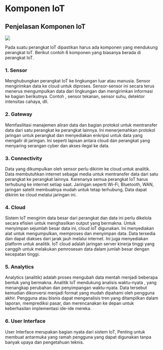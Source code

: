 # Komponen IoT

## Penjelasan Komponen IoT

![](https://lh6.googleusercontent.com/jvLlfaYPVcBPfRDh7Ae5uRcIM-cfKC7zgb81FnCAICzJ5GrYuEQF8Xr0Igm9q7XYGZ2YZPUnuD0-07AUgwHijnEw2Z55mNsGVCzeXdMAD7LUis3cW1wVY69BJPABVUar6lykHbk)

Pada suatu perangkat IoT dipastikan harus ada komponen yang mendukung perangkat IoT. Berikut contoh 6 komponen yang biasanya berada di perangkat IoT.

### 1. Sensor

Menghubungkan perangkat IoT ke lingkungan luar atau manusia. Sensor mengirimkan data ke cloud untuk diproses. Sensor-sensor ini secara terus menerus mengumpulkan data dari lingkungan dan mengirimkan informasi ke bagian berikutnya. Contoh , sensor tekanan, sensor suhu, detektor intensitas cahaya, dll.

### 2. Gateway

Memfasilitasi manajemen aliran data dan bagian protokol untuk mentransfer data dari satu perangkat ke perangkat lainnya. Ini menerjemahkan protokol jaringan untuk perangkat dan menyediakan enkripsi untuk data yang mengalir di jaringan. Ini seperti lapisan antara cloud dan perangkat yang menyaring serangan cyber dan akses ilegal ke data.

### 3. Connectivity

Data yang dikumpulkan oleh sensor perlu dikirim ke cloud untuk analitik. Data membutuhkan internet sebagai media untuk mentransfer data dari satu perangkat ke perangkat lainnya. Karenanya semua perangkat IoT harus terhubung ke internet setiap saat. Jaringan seperti Wi-Fi, Bluetooth, WAN, jaringan satelit membuatnya mudah untuk tetap terhubung. Data dapat dikirim ke cloud melalui jaringan ini.

### 4. Cloud

Sistem IoT mengirim data besar dari perangkat dan data ini perlu dikelola secara efisien untuk menghasilkan output yang bermakna. Untuk menyimpan sejumlah besar data ini, cloud IoT digunakan. Ini menyediakan alat untuk mengumpulkan, memproses dan menyimpan data. Data tersedia dan dapat diakses dari jarak jauh melalui internet. Ini juga menyediakan platform untuk analitik. IoT cloud adalah jaringan server kinerja tinggi yang canggih untuk melakukan pemrosesan data dalam jumlah besar dengan kecepatan tinggi.

### 5. Analytics

Analytics \(analitik\) adalah proses mengubah data mentah menjadi beberapa bentuk yang bermakna. Analitik IoT mendukung analisis waktu-nyata , yang menangkap perubahan dan penyimpangan waktu-nyata. Data tersebut kemudian dikonversi menjadi format yang mudah dipahami oleh pengguna akhir. Pengguna atau bisnis dapat menganalisis tren yang ditampilkan dalam laporan, memprediksi pasar, dan merencanakan ke depan untuk keberhasilan implementasi ide-ide mereka.

### 6. User Interface

User Interface merupakan bagian nyata dari sistem IoT, Penting untuk membuat antarmuka yang ramah pengguna yang dapat digunakan tanpa banyak upaya dan pengetahuan teknis.

